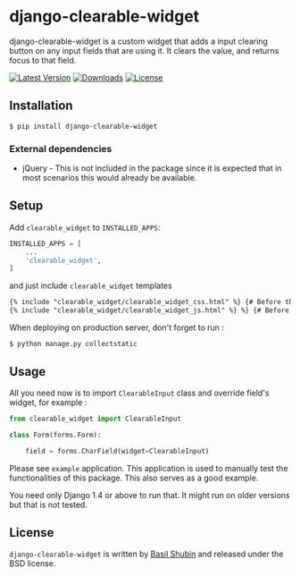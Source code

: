 django-clearable-widget
===

django-clearable-widget is a custom widget that adds a input clearing button on any input fields that are using it. It clears the value, and returns focus to that field.

[![Latest Version](https://pypip.in/version/django-clearable-widget/badge.svg)](https://pypi.python.org/pypi/django-clearable-widget/)
[![Downloads](https://pypip.in/download/django-clearable-widget/badge.svg)](https://pypi.python.org/pypi/django-clearable-widget/)
[![License](https://pypip.in/license/django-clearable-widget/badge.svg)](https://pypi.python.org/pypi/django-clearable-widget/)

## Installation
```shell
$ pip install django-clearable-widget
```
### External dependencies

* jQuery - This is not included in the package since it is expected that in most scenarios this would already be available.

## Setup

Add `clearable_widget` to  `INSTALLED_APPS`:
```python
INSTALLED_APPS = [
	...
	'clearable_widget',
]
```
and just include `clearable_widget` templates
```html
{% include "clearable_widget/clearable_widget_css.html" %} {# Before the closing head tag #}
{% include "clearable_widget/clearable_widget_js.html" %} %} {# Before the closing body tag #}
```
When deploying on production server, don't forget to run :
```shell
$ python manage.py collectstatic
```
## Usage

All you need now is to import ``ClearableInput`` class and override field's widget, for example :
```python
from clearable_widget import ClearableInput

class Form(forms.Form):

    field = forms.CharField(widget=ClearableInput)
```
Please see `example` application. This application is used to manually test the functionalities of this package. This also serves as a good example.

You need only Django 1.4 or above to run that. It might run on older versions but that is not tested.

## License

`django-clearable-widget` is written by [Basil Shubin](https://github.com/bashu) and released under the BSD license.
